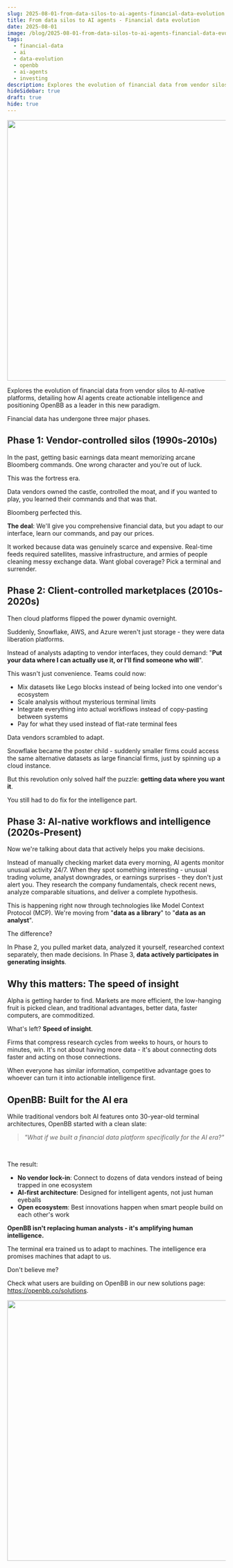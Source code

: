 ```yaml
---
slug: 2025-08-01-from-data-silos-to-ai-agents-financial-data-evolution
title: From data silos to AI agents - Financial data evolution
date: 2025-08-01
image: /blog/2025-08-01-from-data-silos-to-ai-agents-financial-data-evolution
tags:
  - financial-data
  - ai
  - data-evolution
  - openbb
  - ai-agents
  - investing
description: Explores the evolution of financial data from vendor silos to AI-native platforms, detailing how AI agents create actionable intelligence and positioning OpenBB as a leader in this new paradigm.
hideSidebar: true
draft: true
hide: true
---
```


<p align="center">
    <img width="600" src="/blog/
    2025-08-01-from-data-silos-to-ai-agents-financial-data-evolution.png" />
</p>

Explores the evolution of financial data from vendor silos to AI-native platforms, detailing how AI agents create actionable intelligence and positioning OpenBB as a leader in this new paradigm.

<!-- truncate -->

<div style={{borderTop: '1px solid #0088CC', margin: '1.5em 0'}} />

Financial data has undergone three major phases.

## Phase 1: Vendor-controlled silos (1990s-2010s)

In the past, getting basic earnings data meant memorizing arcane Bloomberg commands. One wrong character and you're out of luck.

This was the fortress era.

Data vendors owned the castle, controlled the moat, and if you wanted to play, you learned their commands and that was that.

Bloomberg perfected this.

**The deal**: We'll give you comprehensive financial data, but you adapt to our interface, learn our commands, and pay our prices.

It worked because data was genuinely scarce and expensive. Real-time feeds required satellites, massive infrastructure, and armies of people cleaning messy exchange data. Want global coverage? Pick a terminal and surrender.

## Phase 2: Client-controlled marketplaces (2010s-2020s)

Then cloud platforms flipped the power dynamic overnight.

Suddenly, Snowflake, AWS, and Azure weren't just storage - they were data liberation platforms.

Instead of analysts adapting to vendor interfaces, they could demand: "**Put your data where I can actually use it, or I'll find someone who will**".

This wasn't just convenience. Teams could now:

- Mix datasets like Lego blocks instead of being locked into one vendor's ecosystem
- Scale analysis without mysterious terminal limits
- Integrate everything into actual workflows instead of copy-pasting between systems
- Pay for what they used instead of flat-rate terminal fees

Data vendors scrambled to adapt.

Snowflake became the poster child - suddenly smaller firms could access the same alternative datasets as large financial firms, just by spinning up a cloud instance.

But this revolution only solved half the puzzle: **getting data where you want it**.

You still had to do fix for the intelligence part.

## Phase 3: AI-native workflows and intelligence (2020s-Present)

Now we're talking about data that actively helps you make decisions.

Instead of manually checking market data every morning, AI agents monitor unusual activity 24/7. When they spot something interesting - unusual trading volume, analyst downgrades, or earnings surprises - they don't just alert you. They research the company fundamentals, check recent news, analyze comparable situations, and deliver a complete hypothesis.

This is happening right now through technologies like Model Context Protocol (MCP). We're moving from "**data as a library**" to "**data as an analyst**".

The difference?

In Phase 2, you pulled market data, analyzed it yourself, researched context separately, then made decisions. In Phase 3, **data actively participates in generating insights**.

## Why this matters: The speed of insight

Alpha is getting harder to find. Markets are more efficient, the low-hanging fruit is picked clean, and traditional advantages, better data, faster computers, are commoditized.

What's left? **Speed of insight**.

Firms that compress research cycles from weeks to hours, or hours to minutes, win. It's not about having more data - it's about connecting dots faster and acting on those connections.

When everyone has similar information, competitive advantage goes to whoever can turn it into actionable intelligence first.


## OpenBB: Built for the AI era

While traditional vendors bolt AI features onto 30-year-old terminal architectures, OpenBB started with a clean slate:

> _"What if we built a financial data platform specifically for the AI era?"_

<br />

The result:

- **No vendor lock-in**: Connect to dozens of data vendors instead of being trapped in one ecosystem
- **AI-first architecture**: Designed for intelligent agents, not just human eyeballs
- **Open ecosystem**: Best innovations happen when smart people build on each other's work

**OpenBB isn't replacing human analysts - it's amplifying human intelligence.**

The terminal era trained us to adapt to machines. The intelligence era promises machines that adapt to us.

Don't believe me?

Check what users are building on OpenBB in our new solutions page: https://openbb.co/solutions.

<p align="center">
    <img width="600" src="/blog/
    2025-08-01-from-data-silos-to-ai-agents-financial-data-evolution_1.png" />
</p>
